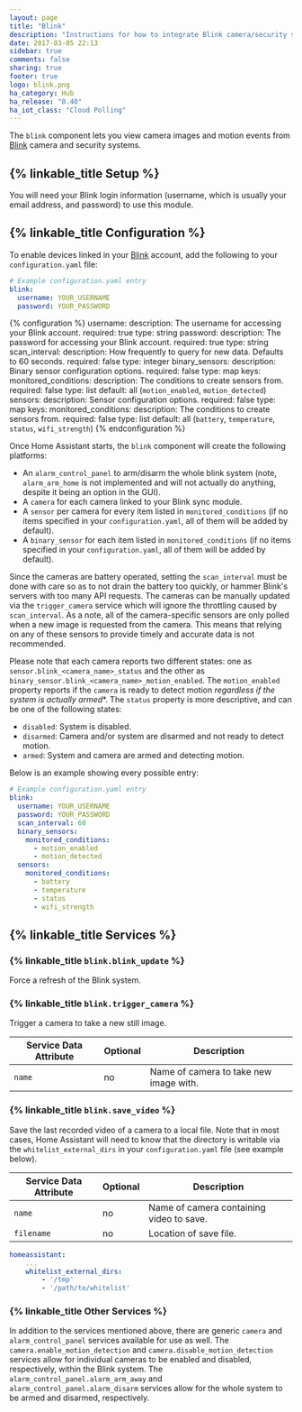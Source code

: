 ```yaml
---
layout: page
title: "Blink"
description: "Instructions for how to integrate Blink camera/security system within Home Assistant."
date: 2017-03-05 22:13
sidebar: true
comments: false
sharing: true
footer: true
logo: blink.png
ha_category: Hub
ha_release: "0.40"
ha_iot_class: "Cloud Polling"
---
```


The `blink` component lets you view camera images and motion events from [Blink](http://blinkforhome.com) camera and security systems.

## {% linkable_title Setup %}

You will need your Blink login information (username, which is usually your email address, and password) to use this module.

## {% linkable_title Configuration %}

To enable devices linked in your [Blink](https://blinkforhome.com) account, add the following to your `configuration.yaml` file:

```yaml
# Example configuration.yaml entry
blink:
  username: YOUR_USERNAME
  password: YOUR_PASSWORD
```

{% configuration %}
username:
  description: The username for accessing your Blink account.
  required: true
  type: string
password:
  description: The password for accessing your Blink account.
  required: true
  type: string
scan_interval:
  description: How frequently to query for new data. Defaults to 60 seconds.
  required: false
  type: integer
binary_sensors:
  description: Binary sensor configuration options.
  required: false
  type: map
  keys:
   monitored_conditions:
     description: The conditions to create sensors from.
     required: false
     type: list
     default: all (`motion_enabled`, `motion_detected`)
sensors:
  description: Sensor configuration options.
  required: false
  type: map
  keys:
    monitored_conditions:
      description: The conditions to create sensors from.
      required: false
      type: list
      default: all (`battery`, `temperature`, `status`, `wifi_strength`)
{% endconfiguration %}

Once Home Assistant starts, the `blink` component will create the following platforms:

- An `alarm_control_panel` to arm/disarm the whole blink system (note, `alarm_arm_home` is not implemented and will not actually do anything, despite it being an option in the GUI).
- A `camera` for each camera linked to your Blink sync module.
- A `sensor` per camera for every item listed in `monitored_conditions` (if no items specified in your `configuration.yaml`, all of them will be added by default).
- A `binary_sensor` for each item listed in `monitored_conditions` (if no items specified in your `configuration.yaml`, all of them will be added by default).

Since the cameras are battery operated, setting the `scan_interval` must be done with care so as to not drain the battery too quickly, or hammer Blink's servers with too many API requests.  The cameras can be manually updated via the `trigger_camera` service which will ignore the throttling caused by `scan_interval`.  As a note, all of the camera-specific sensors are only polled when a new image is requested from the camera. This means that relying on any of these sensors to provide timely and accurate data is not recommended.

Please note that each camera reports two different states: one as `sensor.blink_<camera_name>_status` and the other as `binary_sensor.blink_<camera_name>_motion_enabled`. The `motion_enabled` property reports if the `camera` is ready to detect motion *regardless if the system is actually armed**. The `status` property is more descriptive, and can be one of the following states:

- `disabled`: System is disabled.
- `disarmed`: Camera and/or system are disarmed and not ready to detect motion.
- `armed`: System and camera are armed and detecting motion.

Below is an example showing every possible entry:

```yaml
# Example configuration.yaml entry
blink:
  username: YOUR_USERNAME
  password: YOUR_PASSWORD
  scan_interval: 60
  binary_sensors:
    monitored_conditions:
      - motion_enabled
      - motion_detected
  sensors:
    monitored_conditions:
      - battery
      - temperature
      - status
      - wifi_strength
```

## {% linkable_title Services %}

### {% linkable_title `blink.blink_update` %}

Force a refresh of the Blink system.

### {% linkable_title `blink.trigger_camera` %}

Trigger a camera to take a new still image.

| Service Data Attribute | Optional | Description                            |
|------------------------|----------|----------------------------------------|
| `name`                 |     no   | Name of camera to take new image with. |

### {% linkable_title `blink.save_video` %}

Save the last recorded video of a camera to a local file. Note that in most cases, Home Assistant will need to know that the directory is writable via the `whitelist_external_dirs` in your `configuration.yaml` file (see example below).

| Service Data Attribute | Optional | Description                              |
|------------------------|----------|------------------------------------------|
| `name`                 |    no    | Name of camera containing video to save. |
| `filename`             |    no    | Location of save file.                   |


```yaml
homeassistant:
    ...
    whitelist_external_dirs:
        - '/tmp'
        - '/path/to/whitelist'
```

### {% linkable_title Other Services %}

In addition to the services mentioned above, there are generic `camera` and `alarm_control_panel` services available for use as well. The `camera.enable_motion_detection` and `camera.disable_motion_detection` services allow for individual cameras to be enabled and disabled, respectively, within the Blink system. The `alarm_control_panel.alarm_arm_away` and `alarm_control_panel.alarm_disarm` services allow for the whole system to be armed and disarmed, respectively.
